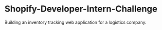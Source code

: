 # Shopify-Developer-Intern-Challenge
Building an inventory tracking web application for a logistics company.
